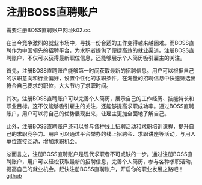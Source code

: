 # 注册BOSS直聘账户

需要注册BOSS直聘账户网址k02.cc. 

在当今竞争激烈的就业市场中，寻找一份合适的工作变得越来越困难。而BOSS直聘作为中国领先的招聘平台，为求职者提供了便捷高效的就业渠道。注册BOSS直聘账户，不仅可以获得最新职位信息，还能够展示个人简历吸引雇主的关注。

首先，注册BOSS直聘账户能够第一时间获取最新的招聘信息。用户可以根据自己的求职意向和行业偏好，设置个性化的求职条件，在海量的招聘信息中快速筛选出符合自己要求的职位，大大节约了求职时间。

其次，注册BOSS直聘账户可以完善个人简历，展示自己的工作经历、技能特长和职业目标。这不仅能够吸引雇主的关注，还能够提高求职成功率。通过BOSS直聘账户，用户可以将自己的优势展现出来，让雇主更加全面地了解自己。

此外，注册BOSS直聘账户还可以参与各种线上招聘活动和求职培训课程，提升自己的求职竞争力。用户可以通过平台举办的线上招聘会、求职讲座等活动，与用人单位直接互动，增加求职机会。

总而言之，注册BOSS直聘账户是现代求职者不可或缺的一步。通过注册BOSS直聘账户，用户可以轻松获取最新的招聘信息，完善个人简历，参与各种求职活动，提高自己的就业机会。赶快注册BOSS直聘账户，开启你的职业发展之路吧！[github](https://github.com)